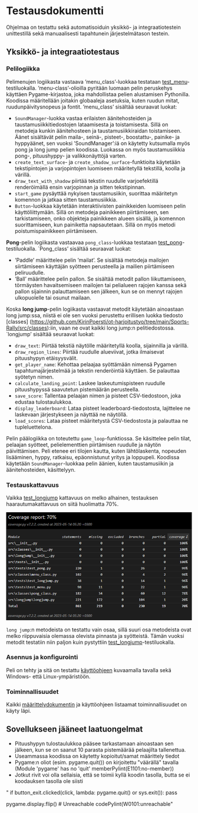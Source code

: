 # Testausdokumentti
Ohjelmaa on testattu sekä automatisoiduin yksikkö- ja integraatiotestein unittestillä sekä manuaalisesti tapahtunein järjestelmätason testein.

## Yksikkö- ja integraatiotestaus

### Pelilogiikka
Pelimenujen logiikasta vastaava ’menu_class’-luokkaa testataan [test_menu]( https://github.com/KirinPoersti/ot-harjoitustyo/blob/main/Sports-Rally/src/tests/test_menu.py)-testiluokalla.  ’menu-class’-olioilla pyritään luomaan pelin peruskehys käyttäen Pygame-kirjastoa, joka mahdollistaa pelien alustamisen Pythonilla. Koodissa määritellään joitakin globaaleja asetuksia, kuten ruudun mitat, ruudunpäivitysnopeus ja fontit. ’menu_class’ sisältää seuraavat luokat:

-	`SoundManager`-luokka vastaa erilaisten äänitehosteiden ja taustamusiikkitiedostojen lataamisesta ja toistamisesta. Sillä on metodeja kunkin äänitehosteen ja taustamusiikkiraidan toistamiseen. Äänet sisältävät pelin maila-, seinä-, pisteet-, boostattu-, painike- ja hyppyäänet, sen vuoksi ’SoundManager’:iä on käytetty kutsumalla myös pong ja long jump pelien koodissa. Luokassa on myös taustamusiikkia pong-, pituushyppy- ja valikkonäyttöjä varten.
-	`create_text_surface`- ja `create_shadow_surface`-funktioita käytetään tekstipintojen ja varjopintojen luomiseen määritetyllä tekstillä, koolla ja värillä.
-	 `draw_text_with_shadow` piirtää tekstin ruudulle varjoefektillä renderöimällä ensin varjopinnan ja sitten tekstipinnan.
-	`start_game` pysäyttää nykyisen taustamusiikin, suorittaa määritetyn komennon ja jatkaa sitten taustamusiikkia.
-	`Button`-luokkaa käytetään interaktiivisten painikkeiden luomiseen pelin käyttöliittymään. Sillä on metodeja painikkeen piirtämiseen, sen tarkistamiseen, onko objekteja painikkeen alueen sisällä, ja komennon suorittamiseen, kun painiketta napsautetaan. Sillä on myös metodi poistumispainikkeen piirtämiseen.

**Pong**-pelin logiikasta vastaavaa `pong_class`-luokkaa testataan [test_pong](https://github.com/KirinPoersti/ot-harjoitustyo/blob/main/Sports-Rally/src/tests/test_pong.py)-testiluokalla. `Pong_class’ sisältää seuraavat luokat:
-	’Paddle’ määrittelee pelin ’mailat’. Se sisältää metodeja mailojen siirtämiseen käyttäjän syötteen perusteella ja mailien piirtämiseen peliruudulle.
-	’Ball’ määrittelee pelin pallon. Se sisältää metodit pallon liikuttamiseen, törmäysten havaitsemiseen mailojen tai pelialueen rajojen kanssa sekä pallon sijainnin palauttamiseen sen jälkeen, kun se on mennyt rajojen ulkopuolelle tai osunut mailaan.

Koska **long jump**-pelin logiikasta vastaavat metodit käytetään ainoastaan long jump:ssa, niistä ei ole sen vuoksi perustettu erillisen luokka tiedosto [classes] (https://github.com/KirinPoersti/ot-harjoitustyo/tree/main/Sports-Rally/src/classes):iin, vaan ne ovat kaikki long jump:n pelitiedostossa. `longjump’ sisältää seuraavat luokat:
-	`draw_text`: Piirtää tekstiä näytölle määritetyllä koolla, sijainnilla ja värillä.
-	`draw_region_lines`: Piirtää ruudulle alueviivat, jotka ilmaisevat pituushypyn etäisyysvälit.
-	`get_player_name`: Kehottaa pelaajaa syöttämään nimensä Pygamen tapahtumajärjestelmää ja tekstin renderöintiä käyttäen. Se palauttaa syötetyn nimen.
-	`calculate_landing_point`: Laskee laskeutumispisteen ruudulle pituushypyssä saavutetun pistemäärän perusteella.
-	`save_score`: Tallentaa pelaajan nimen ja pisteet CSV-tiedostoon, joka edustaa tulostaulukkoa.
-	`display_leaderboard`: Lataa pisteet leaderboard-tiedostosta, lajittelee ne laskevaan järjestykseen ja näyttää ne näytöllä.
-	`load_scores`: Lataa pisteet määritetystä CSV-tiedostosta ja palauttaa ne tupleluettelona.

Pelin päälogiikka on toteutettu `game_loop`-funktiossa. Se käsittelee pelin tilat, pelaajan syötteet, pelielementtien piirtämisen ruudulle ja näytön päivittämisen. Peli etenee eri tilojen kautta, kuten lähtölaskenta, nopeuden lisääminen, hyppy, ratkaisu, epäonnistunut yritys ja loppupeli.
Koodissa käytetään `SoundManager`-luokkaa pelin äänien, kuten taustamusiikin ja äänitehosteiden, käsittelyyn.

### Testauskattavuus
Vaikka [test_longjump]( https://github.com/KirinPoersti/ot-harjoitustyo/blob/main/Sports-Rally/src/tests/test_longjump.py) kattavuus on melko alhainen, testauksen haarautumakattavuus on siitä huolimatta 70%.

![](https://github.com/KirinPoersti/ot-harjoitustyo/blob/main/dokumentaatio/kuvat/testikattavuus.PNG)

`long jump`:n metodeista on testattu vain osaa, sillä suuri osa metodeista ovat melko riippuvaisia olemassa olevista pinnasta ja syötteistä. Tämän vuoksi metodit testatiin niin paljon kuin pystyttiin [test_longjump]( https://github.com/KirinPoersti/ot-harjoitustyo/blob/main/Sports-Rally/src/tests/test_longjump.py)-testiluokalla.

### Asennus ja konfigurointi
Peli on tehty ja sitä on testattu [käyttöohjeen](./kayttoohje.md) kuvaamalla tavalla sekä Windows- että Linux-ympäristöön.

### Toiminnallisuudet
Kaikki [määrittelydokumentin](https://github.com/KirinPoersti/ot-harjoitustyo/blob/main/dokumentaatio/vaatimusmaarittely.md) ja käyttöohjeen listaamat toiminnallisuudet on käyty läpi. 
## Sovellukseen jääneet laatuongelmat
- Pituushypyn tulostaulukkoa pääsee tarkastamaan ainoastaan sen jälkeen, kun se on saanut 10 parasta pistemäärää pelaajilta tallenettua.
- Useammassa koodissa on käytetty kopioitut/samat määrittely tiedot
- Pygame:n oliot (esim. pygame.quit()) on kirjoitettu "väärällä" tavalla (Module 'pygame' has no 'quit' memberPylint(E1101:no-member))
- Jotkut rivit voi olla sellaisia, että se toimii kyllä koodin tasolla, butta se ei koodauksen tasolla ole siisti

" if button_exit.clicked(click, lambda: pygame.quit() or sys.exit()):
            pass

   pygame.display.flip() # Unreachable codePylint(W0101:unreachable"
